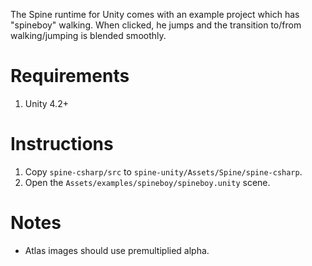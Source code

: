 The Spine runtime for Unity comes with an example project which has "spineboy" walking. When clicked, he jumps and the transition to/from walking/jumping is blended smoothly.

# Requirements

1. Unity 4.2+

# Instructions

1. Copy `spine-csharp/src` to `spine-unity/Assets/Spine/spine-csharp`.
1. Open the `Assets/examples/spineboy/spineboy.unity` scene.

# Notes

- Atlas images should use premultiplied alpha.
